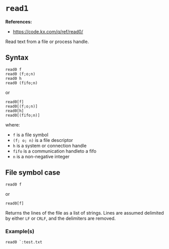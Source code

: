 # `read1`

**References:**
- https://code.kx.com/q/ref/read0/

Read text from a file or process handle.


## Syntax

~~~~
read0 f       
read0 (f;o;n) 
read0 h       
read0 (fifo;n)
~~~~

or

~~~~
read0[f]
read0[(f;o;n)]
read0[h]
read0[(fifo;n)]
~~~~

where:
- `f` is a file symbol
- `(f; o; n)` is a file descriptor
- `h` is a system or connection handle
- `fifo` is a communication handleto a fifo
- `n` is a non-negative integer


## File symbol case


~~~~
read0 f       
~~~~

or 


~~~~
read0[f]       
~~~~


Returns the lines of the file as a list of strings.
Lines are assumed delimited by either `LF` or `CRLF`, and the delimiters are removed.

### Example(s)

~~~~
read0 `:test.txt
~~~~
